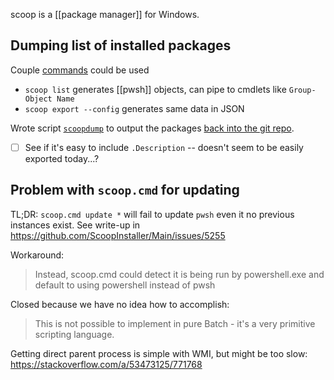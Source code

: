 scoop is a [[package manager]] for Windows.
## Dumping list of installed packages
Couple [commands](https://github.com/ScoopInstaller/Scoop/wiki/Commands) could be used
- `scoop list` generates [[pwsh]] objects, can pipe to cmdlets like `Group-Object Name`
- `scoop export --config` generates same data in JSON

Wrote script [`scoopdump`](../win/scoopdump.ps1) to output the packages [back into the git repo](../win/scoopfile-DISCOVERY.txt).

- [ ] See if it's easy to include `.Description` -- doesn't seem to be easily exported today...?
## Problem with `scoop.cmd` for updating
TL;DR: `scoop.cmd update *`  will fail to update `pwsh` even it no previous instances exist.
See write-up in https://github.com/ScoopInstaller/Main/issues/5255

Workaround: 
>Instead, scoop.cmd could detect it is being run by powershell.exe and default to using powershell instead of pwsh

Closed because we have no idea how to accomplish:
>This is not possible to implement in pure Batch - it's a very primitive scripting language.

Getting direct parent process is simple with WMI, but might be too slow: https://stackoverflow.com/a/53473125/771768
